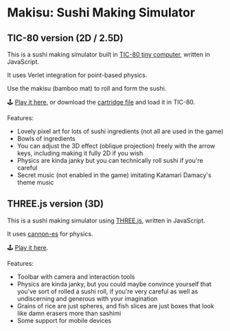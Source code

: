 # Makisu: Sushi Making Simulator

## TIC-80 version (2D / 2.5D)

<!-- TODO: GIF -->

This is a sushi making simulator built in [TIC-80 tiny computer](http://tic80.com/), written in JavaScript.

It uses Verlet integration for point-based physics.

Use the makisu (bamboo mat) to roll and form the sushi.

🕹️ [Play it here](https://1j01.github.io/makisu/tic-80/), or download the [cartridge file](./makisu.tic) and load it in TIC-80.

Features:
- Lovely pixel art for lots of sushi ingredients (not all are used in the game)
- Bowls of ingredients
- You can adjust the 3D effect (oblique projection) freely with the arrow keys, including making it fully 2D if you wish
- Physics are kinda janky but you can technically roll sushi if you're careful
- Secret music (not enabled in the game) imitating Katamari Damacy's theme music

## THREE.js version (3D)

<!-- TODO: GIF -->

This is a sushi making simulator using [THREE.js](https://threejs.org/), written in JavaScript.

It uses [cannon-es](https://github.com/pmndrs/cannon-es) for physics.

🕹️ [Play it here](https://1j01.github.io/makisu/).

Features:
- Toolbar with camera and interaction tools
- Physics are kinda janky, but you could maybe convince yourself that you've sort of rolled a sushi roll, if you're very careful as well as undiscerning and generous with your imagination
- Grains of rice are just spheres, and fish slices are just boxes that look like damn erasers more than sashimi
- Some support for mobile devices
